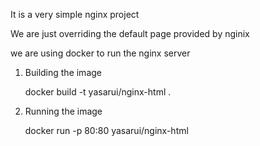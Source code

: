 It is a very simple nginx project

We are just overriding the default page provided by nginix

we are using docker to run the nginx server

1. Building the image
    
    docker build -t yasarui/nginx-html .
    
2. Running the image

   docker run -p 80:80 yasarui/nginx-html
   
   
    
